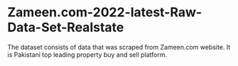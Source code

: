# Zameen.com-2022-latest-Raw-Data-Set-Realstate
The dataset consists of data that was scraped from Zameen.com website. It is Pakistani top leading property buy and sell platform.
